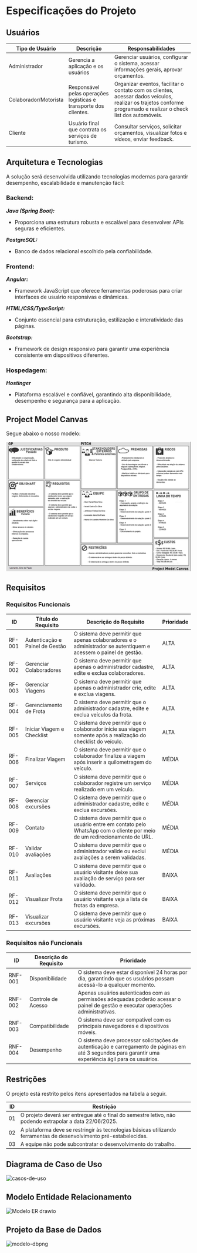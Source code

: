 # Especificações do Projeto


## Usuários
| Tipo de Usuário   | Descrição | Responsabilidades |
|------------------|-----------|------------------|
| Administrador | Gerencia a aplicação e os usuários | Gerenciar usuários, configurar o sistema, acessar informações gerais, aprovar orçamentos. |
| Colaborador/Motorista | Responsável pelas operações logísticas e transporte dos clientes. | Organizar eventos, facilitar o contato com os clientes, acessar dados veículos, realizar os trajetos conforme programado e realizar o check list dos automóveis. |
| Cliente | Usuário final que contrata os serviços de turismo. | Consultar serviços, solicitar orçamentos, visualizar fotos e vídeos, enviar feedback. |

## Arquitetura e Tecnologias
A solução será desenvolvida utilizando tecnologias modernas para garantir desempenho, escalabilidade e manutenção fácil:

### Backend:
***Java (Spring Boot):*** 
- Proporciona uma estrutura robusta e escalável para desenvolver APIs seguras e eficientes.

***PostgreSQL:***
- Banco de dados relacional escolhido pela confiabilidade.

### Frontend:
***Angular:***
- Framework JavaScript que oferece ferramentas poderosas para criar interfaces de usuário responsivas e dinâmicas.

***HTML/CSS/TypeScript:***
- Conjunto essencial para estruturação, estilização e interatividade das páginas.

***Bootstrap:***
- Framework de design responsivo para garantir uma experiência consistente em dispositivos diferentes.

### Hospedagem:
***Hostinger***
- Plataforma escalável e confiável, garantindo alta disponibilidade, desempenho e segurança para a aplicação.

## Project Model Canvas
Segue abaixo o nosso modelo:

![Project Model Canvas](https://github.com/ICEI-PUC-Minas-PMV-ADS/pmv-ads-2025-1-e5-proj-empext-t3-marcosturismo/blob/main/documentos/img/ProjectModelCanvas.png)


## Requisitos 

### Requisitos Funcionais

|ID     | Título do Requisito | Descrição do Requisito  | Prioridade |
|-------|-------------------- |-------------------------|----|
|RF-001 | Autenticação e Painel de Gestão | O sistema deve permitir que apenas colaboradores e o administrador se autentiquem e acessem o painel de gestão. | ALTA |
|RF-002 | Gerenciar Colaboradores | O sistema deve permitir que apenas o administrador cadastre, edite e exclua colaboradores. | ALTA |
|RF-003 | Gerenciar Viagens | O sistema deve permitir que apenas o administrador crie, edite e exclua viagens. | ALTA |
|RF-004 | Gerenciamento de Frota | O sistema deve permitir que o administrador cadastre, edite e exclua veículos da frota. | ALTA |
|RF-005 | Iniciar Viagem e Checklist | O sistema deve permitir que o colaborador inicie sua viagem somente após a realização do checklist do veículo. | ALTA |
|RF-006 | Finalizar Viagem | O sistema deve permitir que o colaborador finalize a viagem após inserir a quilometragem do veículo. | MÉDIA |
|RF-007 | Serviços | O sistema deve permitir que o colaborador registre um serviço realizado em um veículo. | MÉDIA |
|RF-008 | Gerenciar excursões | O sistema deve permitir que o administrador cadastre, edite e exclua excursões. | MÉDIA |
|RF-009 | Contato | O sistema deve permitir que o usuário entre em contato pelo WhatsApp com o cliente por meio de um redirecionamento de URL. | MÉDIA |
|RF-010 | Validar avaliações | O sistema deve permitir que o administrador valide ou exclui avaliações a serem validadas. | MÉDIA |
|RF-011 | Avaliações | O sistema deve permitir que o usuário visitante deixe sua avaliação de serviço para ser validado. | BAIXA |
|RF-012 | Visualizar Frota | O sistema deve permitir que o usuário visitante veja a lista de frotas da empresa. | BAIXA |
|RF-013 | Visualizar excursões | O sistema deve permitir que o usuário visitante veja as próximas excursões. | BAIXA |


### Requisitos não Funcionais

|ID     | Descrição do Requisito  |Prioridade |
|-------|-------------------------|----|
|RNF-001 | Disponibilidade | O sistema deve estar disponível 24 horas por dia, garantindo que os usuários possam acessá-lo a qualquer momento. | ALTA |
|RNF-002 | Controle de Acesso | Apenas usuários autenticados com as permissões adequadas poderão acessar o painel de gestão e executar operações administrativas. | ALTA |
|RNF-003 | Compatibilidade | O sistema deve ser compatível com os principais navegadores e dispositivos móveis. | MÉDIA |
|RNF-004 | Desempenho | O sistema deve processar solicitações de autenticação e carregamento de páginas em até 3 segundos para garantir uma experiência ágil para os usuários. | BAIXA |
 

## Restrições

O projeto está restrito pelos itens apresentados na tabela a seguir.

|ID| Restrição                                             |
|--|-------------------------------------------------------|
|01| O projeto deverá ser entregue até o final do semestre letivo, não podendo extrapolar a data 22/06/2025.|
|02| A plataforma deve se restringir às tecnologias básicas utilizando ferramentas de desenvolvimento pré-estabelecidas.|
|03| A equipe não pode subcontratar o desenvolvimento do trabalho. |


## Diagrama de Caso de Uso
![casos-de-uso](https://github.com/user-attachments/assets/15c9a2d9-5dd4-45b9-a940-97a4bdcde5e1)


## Modelo Entidade Relacionamento
![Modelo ER  drawio](https://github.com/user-attachments/assets/6644549a-71ed-4376-b50a-ec42283b513c)

## Projeto da Base de Dados
![modelo-dbpng](https://github.com/user-attachments/assets/e591e3d1-5c22-45db-ba13-6b04f58113fa)



